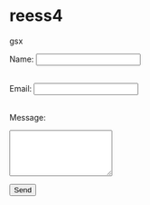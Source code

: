 # reess4
gsx

<form id="contactForm" action="https://formsubmit.co/sssssssssssss@gmail.com" method="POST">
  <label for="name">Name:</label>
  <input type="text" name="name" required><br><br>

  <label for="email">Email:</label>
  <input type="email" name="email" required><br><br>

  <label for="message">Message:</label><br>
  <textarea name="message" rows="5" required></textarea><br>

  <input type="hidden" name="_captcha" value="false">

  <button type="submit">Send</button>
</form>

<script>
  document.getElementById("contactForm").addEventListener("submit", function (e) {
    e.preventDefault(); // prevent default form submission

    // Create and append _next input
    const nextInput = document.createElement("input");
    nextInput.type = "hidden";
    nextInput.name = "_next";
    nextInput.value = window.location.origin + "/#/email-sent";

    this.appendChild(nextInput);

    // Submit the form manually after adding the hidden input
    this.submit();
  });
</script>
